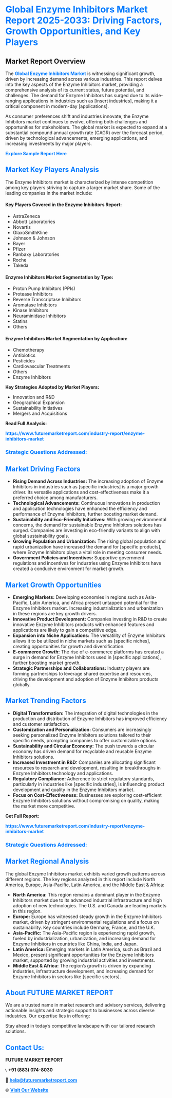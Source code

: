 <h1 style="color: #007BFF;">Global Enzyme Inhibitors Market Report 2025-2033: Driving Factors, Growth Opportunities, and Key Players</h1>

<section id="overview">
<h2>Market Report Overview</h2>
<p>The <a href="https://www.futuremarketreport.com/industry-report/enzyme-inhibitors-market" style="color: #007BFF; text-decoration: none;"><strong>Global Enzyme Inhibitors Market</strong></a> is witnessing significant growth, driven by increasing demand across various industries. This report delves into the key aspects of the Enzyme Inhibitors market, providing a comprehensive analysis of its current status, future potential, and challenges. The demand for Enzyme Inhibitors has surged due to its wide-ranging applications in industries such as [insert industries], making it a critical component in modern-day [applications].</p>
<p>As consumer preferences shift and industries innovate, the Enzyme Inhibitors market continues to evolve, offering both challenges and opportunities for stakeholders. The global market is expected to expand at a substantial compound annual growth rate (CAGR) over the forecast period, driven by technological advancements, emerging applications, and increasing investments by major players.</p>
</section>

<section id="overview">
<p><a href="https://www.futuremarketreport.com/request-sample/reportId=108331" style="color: #007BFF; text-decoration: none;"><strong>Explore Sample Report Here</strong></a></p>
</section>

<section id="key-players">
<h2 style="color: #007BFF;">Market Key Players Analysis</h2>
<p>The Enzyme Inhibitors market is characterized by intense competition among key players striving to capture a larger market share. Some of the leading companies in the market include:</p>
<h4>Key Players Covered in the Enzyme Inhibitors Report:</h4>
<ul><li>AstraZeneca</li><li>Abbott Laboratories</li><li>Novartis</li><li>GlaxoSmithKline</li><li>Johnson &amp; Johnson</li><li>Bayer</li><li>Pfizer</li><li>Ranbaxy Laboratories</li><li>Roche</li><li>Takeda</li></ul>
<h4>Enzyme Inhibitors Market Segmentation by Type:</h4>
<ul><li>Proton Pump Inhibitors (PPIs)</li><li>Protease Inhibitors</li><li>Reverse Transcriptase Inhibitors</li><li>Aromatase Inhibitors</li><li>Kinase Inhibitors</li><li>Neuraminidase Inhibitors</li><li>Statins</li><li>Others</li></ul>

<h4>Enzyme Inhibitors Market Segmentation by Application:</h4>
<ul><li>Chemotherapy</li><li>Antibiotics</li><li>Pesticides</li><li>Cardiovascular Treatments</li><li>Others</li><li>Enzyme Inhibitors</li></ul>
<p><strong>Key Strategies Adopted by Market Players:</strong></p>
<ul>
<li>Innovation and R&D</li>
<li>Geographical Expansion</li>
<li>Sustainability Initiatives</li>
<li>Mergers and Acquisitions</li>
</ul>
</section>

<section>
<p><strong>Read Full Analysis: </strong></p><a href="https://www.futuremarketreport.com/industry-report/enzyme-inhibitors-market" style="color: #007BFF; text-decoration: none;"><strong>https://www.futuremarketreport.com/industry-report/enzyme-inhibitors-market</strong></a>
<h3 style="color: #007BFF;">Strategic Questions Addressed:</h3>
</section>

<section id="driving-factors">
<h2 style="color: #007BFF;">Market Driving Factors</h2>
<ul>
<li><strong>Rising Demand Across Industries:</strong> The increasing adoption of Enzyme Inhibitors in industries such as [specific industries] is a major growth driver. Its versatile applications and cost-effectiveness make it a preferred choice among manufacturers.</li>
<li><strong>Technological Advancements:</strong> Continuous innovations in production and application technologies have enhanced the efficiency and performance of Enzyme Inhibitors, further boosting market demand.</li>
<li><strong>Sustainability and Eco-Friendly Initiatives:</strong> With growing environmental concerns, the demand for sustainable Enzyme Inhibitors solutions has surged. Companies are investing in eco-friendly variants to align with global sustainability goals.</li>
<li><strong>Growing Population and Urbanization:</strong> The rising global population and rapid urbanization have increased the demand for [specific products], where Enzyme Inhibitors plays a vital role in meeting consumer needs.</li>
<li><strong>Government Policies and Incentives:</strong> Supportive government regulations and incentives for industries using Enzyme Inhibitors have created a conducive environment for market growth.</li>
</ul>
</section>

<section id="growth-opportunities">
<h2 style="color: #007BFF;">Market Growth Opportunities</h2>
<ul>
<li><strong>Emerging Markets:</strong> Developing economies in regions such as Asia-Pacific, Latin America, and Africa present untapped potential for the Enzyme Inhibitors market. Increasing industrialization and urbanization in these regions are key growth drivers.</li>
<li><strong>Innovative Product Development:</strong> Companies investing in R&D to create innovative Enzyme Inhibitors products with enhanced features and applications are likely to gain a competitive edge.</li>
<li><strong>Expansion into Niche Applications:</strong> The versatility of Enzyme Inhibitors allows it to be utilized in niche markets such as [specific niches], creating opportunities for growth and diversification.</li>
<li><strong>E-commerce Growth:</strong> The rise of e-commerce platforms has created a surge in demand for Enzyme Inhibitors used in [specific applications], further boosting market growth.</li>
<li><strong>Strategic Partnerships and Collaborations:</strong> Industry players are forming partnerships to leverage shared expertise and resources, driving the development and adoption of Enzyme Inhibitors products globally.</li>
</ul>
</section>

<section id="trending-factors">
<h2 style="color: #007BFF;">Market Trending Factors</h2>
<ul>
<li><strong>Digital Transformation:</strong> The integration of digital technologies in the production and distribution of Enzyme Inhibitors has improved efficiency and customer satisfaction.</li>
<li><strong>Customization and Personalization:</strong> Consumers are increasingly seeking personalized Enzyme Inhibitors solutions tailored to their specific needs, prompting companies to offer customizable options.</li>
<li><strong>Sustainability and Circular Economy:</strong> The push towards a circular economy has driven demand for recyclable and reusable Enzyme Inhibitors solutions.</li>
<li><strong>Increased Investment in R&D:</strong> Companies are allocating significant resources to research and development, resulting in breakthroughs in Enzyme Inhibitors technology and applications.</li>
<li><strong>Regulatory Compliance:</strong> Adherence to strict regulatory standards, particularly in industries like [specific industries], is influencing product development and quality in the Enzyme Inhibitors market.</li>
<li><strong>Focus on Cost-Effectiveness:</strong> Businesses are exploring cost-efficient Enzyme Inhibitors solutions without compromising on quality, making the market more competitive.</li>
</ul>
</section>

<section>
<p><strong>Get Full Report: </strong></p><a href="https://www.futuremarketreport.com/industry-report/enzyme-inhibitors-market" style="color: #007BFF; text-decoration: none;"><strong>https://www.futuremarketreport.com/industry-report/enzyme-inhibitors-market</strong></a>
<h3 style="color: #007BFF;">Strategic Questions Addressed:</h3>
</section>


<section id="regional-analysis">
<h2 style="color: #007BFF;">Market Regional Analysis</h2>
<p>The global Enzyme Inhibitors market exhibits varied growth patterns across different regions. The key regions analyzed in this report include North America, Europe, Asia-Pacific, Latin America, and the Middle East & Africa:</p>
<ul>
<li><strong>North America:</strong> This region remains a dominant player in the Enzyme Inhibitors market due to its advanced industrial infrastructure and high adoption of new technologies. The U.S. and Canada are leading markets in this region.</li>
<li><strong>Europe:</strong> Europe has witnessed steady growth in the Enzyme Inhibitors market, driven by stringent environmental regulations and a focus on sustainability. Key countries include Germany, France, and the U.K.</li>
<li><strong>Asia-Pacific:</strong> The Asia-Pacific region is experiencing rapid growth, fueled by industrialization, urbanization, and increasing demand for Enzyme Inhibitors in countries like China, India, and Japan.</li>
<li><strong>Latin America:</strong> Emerging markets in Latin America, such as Brazil and Mexico, present significant opportunities for the Enzyme Inhibitors market, supported by growing industrial activities and investments.</li>
<li><strong>Middle East & Africa:</strong> The region’s growth is driven by expanding industries, infrastructure development, and increasing demand for Enzyme Inhibitors in sectors like [specific sectors].</li>
</ul>
</section>

<footer>
<h2 style="color: #007BFF;">About FUTURE MARKET REPORT</h2>
<p>We are a trusted name in market research and advisory services, delivering actionable insights and strategic support to businesses across diverse industries. Our expertise lies in offering:</p>

<p>Stay ahead in today’s competitive landscape with our tailored research solutions.</p>

<h2 style="color: #007BFF;">Contact Us:</h2>
<p><strong>FUTURE MARKET REPORT</strong></p>
<p>📞 <strong>+91 (883) 074-8030</strong></p>
<p>📧 <strong><a href="mailto:help@futuremarketreport.com" style="color: #007BFF;">help@futuremarketreport.com</a></strong></p>
<p>🌐 <strong><a href="https://www.futuremarketreport.com/" style="color: #007BFF;">Visit Our Website</a></strong></p>
</footer>